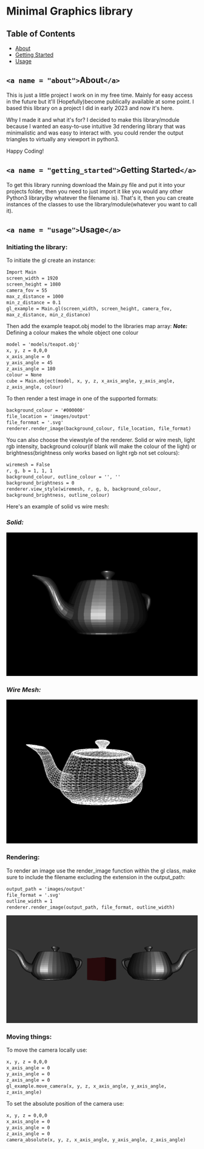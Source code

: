 # Minimal Graphics library

## Table of Contents

+ [About](#about)
+ [Getting Started](#getting_started)
+ [Usage](#usage)

## `<a name = "about">`About`</a>`

 This is just a little project I work on
 in my free time. Mainly for easy access
 in the future but it'll (Hopefully)become
 publically available at some point. I
 based this library on a project I did
 in early 2023 and now it's here.

 Why I made it and what it's for?
 I decided to make this library/module
 because I wanted an easy-to-use
 intuitive 3d rendering library that
 was minimalistic and was easy to
 interact with. you could render the
 output triangles to virtually any
 viewport in python3.

 Happy Coding!

## `<a name = "getting_started">`Getting Started`</a>`

To get this library running download the Main.py file and put it into your projects folder, then you need to just import it like you would any other Python3 library(by whatever the filename is). That's it, then you can create instances of the classes to use the library/module(whatever you want to call it).

## `<a name = "usage">`Usage`</a>`

### Initiating the library:

To initiate the gl create an instance:

```
Import Main  
screen_width = 1920  
screen_height = 1080  
camera_fov = 55 
max_z_distance = 1000  
min_z_distance = 0.1  
gl_example = Main.gl(screen_width, screen_height, camera_fov, max_z_distance, min_z_distance)
```

Then add the example teapot.obj model to the libraries map array:
***Note:*** Defining a colour makes the whole object one colour

```
model = 'models/teapot.obj'  
x, y, z = 0,0,0  
x_axis_angle = 0  
y_axis_angle = 45  
z_axis_angle = 180  
colour = None  
cube = Main.object(model, x, y, z, x_axis_angle, y_axis_angle, z_axis_angle, colour)  
```

To then render a test image in one of the supported formats:

```
background_colour = '#000000'  
file_location = 'images/output'  
file_fornmat = '.svg'  
renderer.render_image(background_colour, file_location, file_format)  
```

You can also choose the viewstyle of the renderer. Solid or wire mesh, light rgb intensity, background colour(if blank will make the colour of the light) or brightness(brightness only works based on light rgb not set colours):

```
wiremesh = False
r, g, b = 1, 1, 1
background_colour, outline_colour = '', ''
background_brightness = 0
renderer.view_style(wiremesh, r, g, b, background_colour, background_brightness, outline_colour)
```

Here's an example of solid vs wire mesh:

### *Solid:*

![Shaded Utah Teapot](images/shaded_utah_teapot.png)

### *Wire Mesh:*

![Wire Mesh Utah Teapot](images/wiremesh_utah_teapot.png)

### Rendering:

To render an image use the render_image function within the gl class, make sure to include the filename excluding the extension in the output_path:

```
output_path = 'images/output'
file_format = '.svg'
outline_width = 1
renderer.render_image(output_path, file_format, outline_width)
```

![Simple scene rendered to the .svg format](images/output.svg)

### Moving things:

To move the camera locally use:

```
x, y, z = 0,0,0  
x_axis_angle = 0   
y_axis_angle = 0  
z_axis_angle = 0  
gl_example.move_camera(x, y, z, x_axis_angle, y_axis_angle, z_axis_angle)  
```

To set the absolute position of the camera use:

```
x, y, z = 0,0,0  
x_axis_angle = 0   
y_axis_angle = 0  
z_axis_angle = 0  
camera_absolute(x, y, z, x_axis_angle, y_axis_angle, z_axis_angle)  
```
